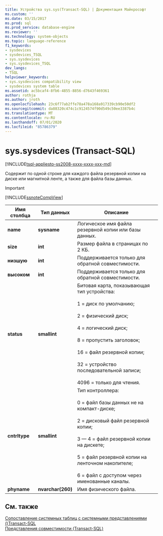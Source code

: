 ```yaml
---
title: Устройства sys.sys(Transact-SQL) | Документация Майкрософт
ms.custom: ''
ms.date: 03/15/2017
ms.prod: sql
ms.prod_service: database-engine
ms.reviewer: ''
ms.technology: system-objects
ms.topic: language-reference
f1_keywords:
- sysdevices
- sysdevices_TSQL
- sys.sysdevices
- sys.sysdevices_TSQL
dev_langs:
- TSQL
helpviewer_keywords:
- sys.sysdevices compatibility view
- sysdevices system table
ms.assetid: ac5bcaf4-8fb6-4855-8856-d7643f469361
author: rothja
ms.author: jroth
ms.openlocfilehash: 23c6f77ab2ffe78a478a168a917339cb90e50df2
ms.sourcegitcommit: da88320c474c1c9124574f90d549c50ee3387b4c
ms.translationtype: MT
ms.contentlocale: ru-RU
ms.lasthandoff: 07/01/2020
ms.locfileid: "85786379"
---
```

# <a name="syssysdevices-transact-sql"></a>sys.sysdevices (Transact-SQL)
[!INCLUDE[tsql-appliesto-ss2008-xxxx-xxxx-xxx-md](../../includes/applies-to-version/sqlserver.md)]

  Содержит по одной строке для каждого файла резервной копии на диске или магнитной ленте, а также для файла базы данных.  
  
> [!IMPORTANT]  
>  [!INCLUDE[ssnoteCompView](../../includes/ssnotecompview-md.md)]  
  
|Имя столбца|Тип данных|Описание|  
|-----------------|---------------|-----------------|  
|**name**|**sysname**|Логическое имя файла резервной копии или базы данных.|  
|**size**|**int**|Размер файла в страницах по 2 КБ. |  
|**низшую**|**int**|Поддерживается только для обратной совместимости.|  
|**высоком**|**int**|Поддерживается только для обратной совместимости.|  
|**status**|**smallint**|Битовая карта, показывающая тип устройства:<br /><br /> 1 = диск по умолчанию;<br /><br /> 2 = физический диск;<br /><br /> 4 = логический диск;<br /><br /> 8 = пропустить заголовок;<br /><br /> 16 = файл резервной копии;<br /><br /> 32 = устройство последовательной записи;<br /><br /> 4096 = только для чтения.|  
|**cntrltype**|**smallint**|Тип контроллера:<br /><br /> 0 = файл базы данных не на компакт-диске;<br /><br /> 2 = дисковый файл резервной копии;<br /><br /> 3 — 4 = файл резервной копии на дискете;<br /><br /> 5 = файл резервной копии на ленточном накопителе;<br /><br /> 6 = файл с доступом через именованные каналы.|  
|**phyname**|**nvarchar(260)**|Имя физического файла.|  
  
## <a name="see-also"></a>См. также  
 [Сопоставление системных таблиц с системными представлениями &#40;&#41;Transact-SQL](../../relational-databases/system-tables/mapping-system-tables-to-system-views-transact-sql.md)   
 [Представления совместимости (Transact-SQL)](~/relational-databases/system-compatibility-views/system-compatibility-views-transact-sql.md)  
  
  

